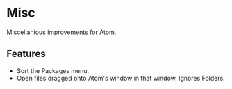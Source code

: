 # Misc

Miscellanious improvements for Atom.

## Features

* Sort the Packages menu.
* Open files dragged onto Atom's window in that window. Ignores Folders.
